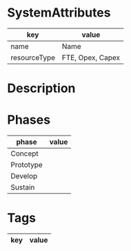 # SystemAttributes
|key|value|
|---|---|
|name | Name |
| resourceType | FTE, Opex, Capex |

# Description


# Phases
| phase | value |
|---|---|
| Concept | |
| Prototype | |
| Develop | |
| Sustain | |

# Tags
|key|value|
|---|---|